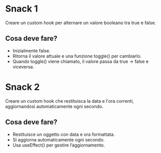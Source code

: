 # Snack 1
Creare un custom hook per alternare un valore booleano tra true e false.

## Cosa deve fare?
- Inizialmente false.
- Ritorna il valore attuale e una funzione toggle() per cambiarlo.
- Quando toggle() viene chiamato, il valore passa da true → false e viceversa.

# Snack 2
Creare un custom hook che restituisca la data e l'ora correnti, aggiornandosi automaticamente ogni secondo.

## Cosa deve fare?
- Restituisce un oggetto con data e ora formattata.
- Si aggiorna automaticamente ogni secondo.
- Usa useEffect() per gestire l’aggiornamento.